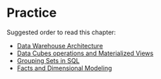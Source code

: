 # Practice

Suggested order to read this chapter:

- [Data Warehouse Architecture](./Data_Warehouse_Architecture.md)
- [Data Cubes operations and Materialized Views](./Cubes_Rollups_MaterializedViews.md)
- [Grouping Sets in SQL](./Grouping_Sets_In_Sql.md)
- [Facts and Dimensional Modeling](./Facts_Dimensional_Modeling.md)